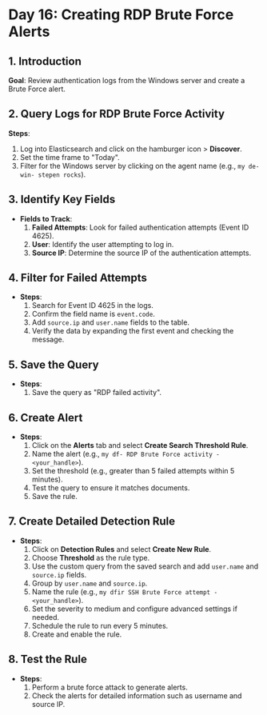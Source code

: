 # Day 16: Creating RDP Brute Force Alerts

## 1. Introduction

**Goal**: Review authentication logs from the Windows server and create a Brute Force alert.

## 2. Query Logs for RDP Brute Force Activity

**Steps**:

1. Log into Elasticsearch and click on the hamburger icon > **Discover**.
2. Set the time frame to "Today".
3. Filter for the Windows server by clicking on the agent name (e.g., `my de- win- stepen rocks`).

## 3. Identify Key Fields

- **Fields to Track**:
    1. **Failed Attempts**: Look for failed authentication attempts (Event ID 4625).
    2. **User**: Identify the user attempting to log in.
    3. **Source IP**: Determine the source IP of the authentication attempts.

## 4. Filter for Failed Attempts

- **Steps**:
    1. Search for Event ID 4625 in the logs.
    2. Confirm the field name is `event.code`.
    3. Add `source.ip` and `user.name` fields to the table.
    4. Verify the data by expanding the first event and checking the message.

## 5. Save the Query

- **Steps**:
    1. Save the query as "RDP failed activity".

## 6. Create Alert

- **Steps**:
    1. Click on the **Alerts** tab and select **Create Search Threshold Rule**.
    2. Name the alert (e.g., `my df- RDP Brute Force activity - <your_handle>`).
    3. Set the threshold (e.g., greater than 5 failed attempts within 5 minutes).
    4. Test the query to ensure it matches documents.
    5. Save the rule.

## 7. Create Detailed Detection Rule

- **Steps**:
    1. Click on **Detection Rules** and select **Create New Rule**.
    2. Choose **Threshold** as the rule type.
    3. Use the custom query from the saved search and add `user.name` and `source.ip` fields.
    4. Group by `user.name` and `source.ip`.
    5. Name the rule (e.g., `my dfir SSH Brute Force attempt - <your_handle>`).
    6. Set the severity to medium and configure advanced settings if needed.
    7. Schedule the rule to run every 5 minutes.
    8. Create and enable the rule.

## 8. Test the Rule

- **Steps**:
    1. Perform a brute force attack to generate alerts.
    2. Check the alerts for detailed information such as username and source IP.
